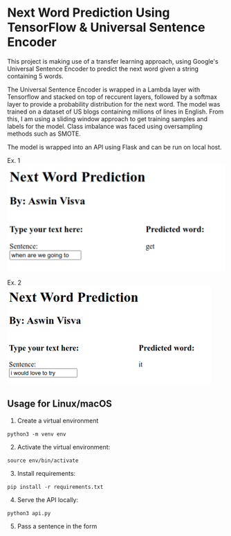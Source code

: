 # Next Word Prediction Using TensorFlow & Universal Sentence Encoder

This project is making use of a transfer learning approach, using Google's Universal Sentence Encoder to predict the next word given a string containing 5 words. 

The Universal Sentence Encoder is wrapped in a Lambda layer with Tensorflow and stacked on top of reccurent layers, followed by a softmax layer to provide a probability distribution for the next word. The model was trained on a dataset of US blogs containing millions of lines in English. From this, I am using a sliding window approach to get training samples and labels for the model. Class imbalance was faced using oversampling methods such as SMOTE.

The model is wrapped into an API using Flask and can be run on local host. 

Ex. 1
![alt-text](https://github.com/aswinvisva/next_word_predictor/blob/master/next_word_prediction.png)

Ex. 2
![alt-text](https://github.com/aswinvisva/next_word_predictor/blob/master/next_word_prediction2.png)


## Usage for Linux/macOS

1. Create a virtual environment 
```console
python3 -m venv env
```

2. Activate the virtual environment:
```console
source env/bin/activate
```

3. Install requirements:
```console
pip install -r requirements.txt
```

4. Serve the API locally:
```console
python3 api.py
```

5. Pass a sentence in the form
